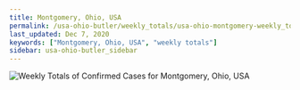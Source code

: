 ```yaml
---
title: Montgomery, Ohio, USA
permalink: /usa-ohio-butler/weekly_totals/usa-ohio-montgomery-weekly_totals.html
last_updated: Dec 7, 2020
keywords: ["Montgomery, Ohio, USA", "weekly totals"]
sidebar: usa-ohio-butler_sidebar
---
```


![Weekly Totals of Confirmed Cases for Montgomery, Ohio, USA](/covid_tracker/images/graphs/usa-ohio-montgomery-weekly_totals_graph.png)
